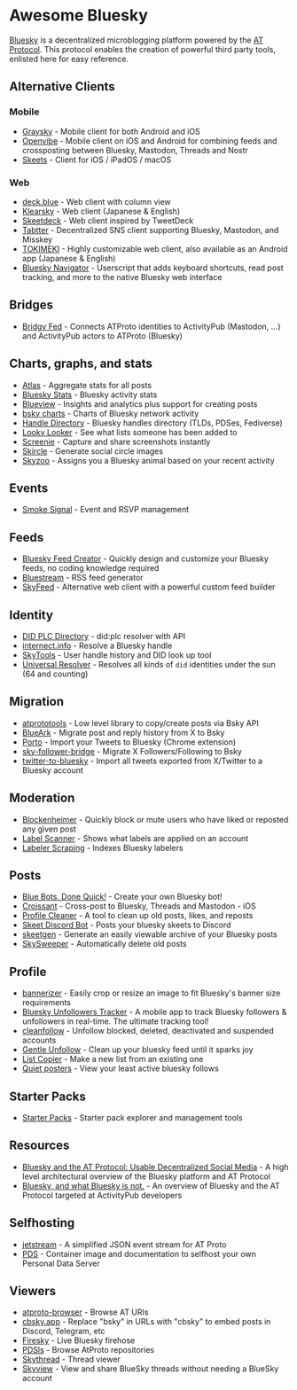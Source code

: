 # Awesome Bluesky

[Bluesky](https://github.com/bluesky-social/) is a decentralized microblogging platform powered by the [AT Protocol](https://atproto.com/).
This protocol enables the creation of powerful third party tools, enlisted here for easy reference.

## Alternative Clients
### Mobile
 - [Graysky](https://graysky.app/) - Mobile client for both Android and iOS
 - [Openvibe](https://openvibe.social/) - Mobile client on iOS and Android for combining feeds and crossposting between Bluesky, Mastodon, Threads and Nostr
 - [Skeets](https://www.skeetsapp.com/) - Client for iOS / iPadOS / macOS
### Web
 - [deck.blue](https://deck.blue/) - Web client with column view
 - [Klearsky](https://klearsky.pages.dev/) - Web client (Japanese & English)
 - [Skeetdeck](https://skeetdeck.pages.dev/) - Web client inspired by TweetDeck
 - [Tabtter](https://tabtter.jp/) - Decentralized SNS client supporting Bluesky, Mastodon, and Misskey
 - [TOKIMEKI](https://tokimeki.blue/) - Highly customizable web client, also available as an Android app (Japanese & English)
- [Bluesky Navigator](https://github.com/tonycpsu/bluesky-navigator) - Userscript that adds keyboard shortcuts, read post tracking, and more to the native Bluesky web interface

## Bridges
 - [Bridgy Fed](https://fed.brid.gy) - Connects ATProto identities to ActivityPub (Mastodon, …) and ActivityPub actors to ATProto (Bluesky)

## Charts, graphs, and stats
 - [Atlas](https://bsky.jazco.dev/) - Aggregate stats for all posts
 - [Bluesky Stats](https://blue.mackuba.eu/stats/) - Bluesky activity stats
 - [Blueview](https://blueview.app/) - Insights and analytics plus support for creating posts
 - [bsky charts](https://bskycharts.edavis.dev/edavis.dev/bskycharts.edavis.dev/index.html) - Charts of Bluesky network activity
 - [Handle Directory](https://blue.mackuba.eu/directory/) - Bluesky handles directory (TLDs, PDSes, Fediverse)
 - [Looky Looker](https://bsky.javier.computer/) - See what lists someone has been added to
 - [Screenie](https://www.screenie.me) - Capture and share screenshots instantly
 - [Skircle](https://skircle.me/) - Generate social circle images
 - [Skyzoo](https://skyzoo.blue/) - Assigns you a Bluesky animal based on your recent activity

## Events
 - [Smoke Signal](https://smokesignal.events/) - Event and RSVP management

## Feeds
 - [Bluesky Feed Creator](https://blueskyfeedcreator.com/) - Quickly design and customize your Bluesky feeds, no coding knowledge required
 - [Bluestream](https://bluestream.deno.dev/) - RSS feed generator
 - [SkyFeed](https://skyfeed.app) - Alternative web client with a powerful custom feed builder

## Identity
 - [DID PLC Directory](https://web.plc.directory/) - did:plc resolver with API
 - [internect.info](https://internect.info/) - Resolve a Bluesky handle
 - [SkyTools](https://skytools.anon5r.com/) - User handle history and DID look up tool
 - [Universal Resolver](https://dev.uniresolver.io/) - Resolves all kinds of `did` identities under the sun (64 and counting)

## Migration
- [atprototools](https://github.com/ianklatzco/atprototools) - Low level library to copy/create posts via Bsky API
- [BlueArk](https://blueark.app/) - Migrate post and reply history from X to Bsky
- [Porto](https://chromewebstore.google.com/detail/porto-import-your-tweets/ckilhjdflnaakopknngigiggfpnjaaop) - Import your Tweets to Bluesky (Chrome extension)
- [sky-follower-bridge](https://github.com/kawamataryo/sky-follower-bridge) - Migrate X Followers/Following to Bsky
- [twitter-to-bluesky](https://github.com/marcomaroni-github/twitter-to-bluesky) - Import all tweets exported from X/Twitter to a Bluesky account


## Moderation
 - [Blockenheimer](https://blockenheimer.click/) - Quickly block or mute users who have liked or reposted any given post
 - [Label Scanner](https://blue.mackuba.eu/scanner/) - Shows what labels are applied on an account
 - [Labeler Scraping](https://github.com/mary-ext/bluesky-labeler-scraping) - Indexes Bluesky labelers

## Posts
 - [Blue Bots, Done Quick!](https://bluebotsdonequick.com/) - Create your own Bluesky bot!
 - [Croissant](https://apps.apple.com/us/app/croissant-cross-posting/id6670288979) - Cross-post to Bluesky, Threads and Mastodon - iOS
 - [Profile Cleaner](https://bsky.jazco.dev/cleanup) - A tool to clean up old posts, likes, and reposts
 - [Skeet Discord Bot](https://github.com/malooski/skeet-discord-bot) - Posts your bluesky skeets to Discord
 - [skeetgen](https://codeberg.org/mary-ext/skeetgen) - Generate an easily viewable archive of your Bluesky posts
 - [SkySweeper](https://skysweeper.p8.lu/) - Automatically delete old posts

## Profile
 - [bannerizer](https://bannerizer.glitch.me/) - Easily crop or resize an image to fit Bluesky's banner size requirements
 - [Bluesky Unfollowers Tracker](https://bsky.app/profile/bluesky-tracker.bsky.social) - A mobile app to track Bluesky followers & unfollowers in real-time. The ultimate tracking tool!
 - [cleanfollow](https://cleanfollow-bsky.pages.dev/) - Unfollow blocked, deleted, deactivated and suspended accounts
 - [Gentle Unfollow](https://b.cam.fyi/unfollow) - Clean up your bluesky feed until it sparks joy
 - [List Copier](https://unfollow.cam.fyi/lists) - Make a new list from an existing one
 - [Quiet posters](https://mary-ext.codeberg.page/bluesky-quiet-posters/) - View your least active bluesky follows

## Starter Packs
 - [Starter Packs](https://www.starterpacks.net) - Starter pack explorer and management tools

## Resources
 - [Bluesky and the AT Protocol: Usable Decentralized Social Media](https://arxiv.org/abs/2402.03239) - A high level architectural overview of the Bluesky platform and AT Protocol
 - [Bluesky, and what Bluesky is not.](https://whtwnd.com/alexia.bsky.cyrneko.eu/3l727v7zlis2i) - An overview of Bluesky and the AT Protocol targeted at ActivityPub developers

## Selfhosting
 - [jetstream](https://github.com/bluesky-social/jetstream) - A simplified JSON event stream for AT Proto
 - [PDS](https://github.com/bluesky-social/pds) - Container image and documentation to selfhost your own Personal Data Server

## Viewers
 - [atproto-browser](https://atproto-browser.vercel.app) - Browse AT URIs
 - [cbsky.app](https://github.com/goeo-/cbsky.app) - Replace "bsky" in URLs with "cbsky" to embed posts in Discord, Telegram, etc
 - [Firesky](https://firesky.tv/) - Live Bluesky firehose
 - [PDSls](https://pdsls.dev/) - Browse AtProto repositories
 - [Skythread](https://blue.mackuba.eu/skythread/) - Thread viewer
 - [Skyview](https://skyview.social/) - View and share BlueSky threads without needing a BlueSky account
